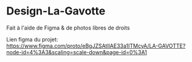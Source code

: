 # Design-La-Gavotte
Fait à l'aide de Figma & de photos libres de droits 

Lien figma du projet: https://www.figma.com/proto/eBgJZSAtIlAE33a1ITMcyA/LA-GAVOTTE?node-id=4%3A3&scaling=scale-down&page-id=0%3A1
